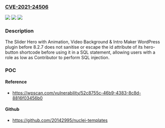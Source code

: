 ### [CVE-2021-24506](https://cve.mitre.org/cgi-bin/cvename.cgi?name=CVE-2021-24506)
![](https://img.shields.io/static/v1?label=Product&message=Slider%20Hero%20with%20Animation%2C%20Video%20Background%20%26%20Intro%20Maker&color=blue)
![](https://img.shields.io/static/v1?label=Version&message=8.2.7%3C%208.2.7%20&color=brighgreen)
![](https://img.shields.io/static/v1?label=Vulnerability&message=CWE-89%20SQL%20Injection&color=brighgreen)

### Description

The Slider Hero with Animation, Video Background & Intro Maker WordPress plugin before 8.2.7 does not sanitise or escape the id attribute of its hero-button shortcode before using it in a SQL statement, allowing users with a role as low as Contributor to perform SQL injection.

### POC

#### Reference
- https://wpscan.com/vulnerability/52c8755c-46b9-4383-8c8d-8816f03456b0

#### Github
- https://github.com/20142995/nuclei-templates

